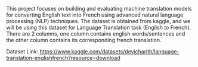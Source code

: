 This project focuses on building and evaluating machine translation models for converting English text into French using advanced natural language processing (NLP) techniques.
The dataset is obtained from kaggle, and we will be using this dataset for Language Translation task (English to French). There are 2 columns, one column contains english words/sentences and the other column contains its corresponding french translation.

Dataset Link:
https://www.kaggle.com/datasets/devicharith/language-translation-englishfrench?resource=download

